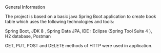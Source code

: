  General Information

The project is based on a basic java Spring Boot application to create book table which uses the following technologies and tools:

Spring Boot, 
JDK 8 ,
Spring Data JPA,
IDE : Eclipse (Spring Tool Suite 4 ),
H2 database,
Postman

GET, PUT, POST and DELETE methods of HTTP were used in application.


